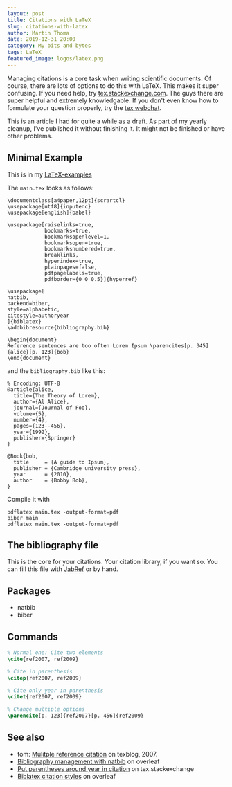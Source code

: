```yaml
---
layout: post
title: Citations with LaTeX
slug: citations-with-latex
author: Martin Thoma
date: 2019-12-31 20:00
category: My bits and bytes
tags: LaTeX
featured_image: logos/latex.png
---
```

Managing citations is a core task when writing scientific documents. Of course,
there are lots of options to do this with LaTeX. This makes it super confusing.
If you need help, try [tex.stackexchange.com](https://tex.stackexchange.com/).
The guys there are super helpful and extremely knowledgable. If you don't even
know how to formulate your question properly, try the [tex webchat](https://chat.stackexchange.com/rooms/41/tex-latex-and-friends).

<div class="info">This is an article I had for quite a while as a draft. As part of my yearly cleanup, I've published it without finishing it. It might not be finished or have other problems.</div>

## Minimal Example

This is in my [LaTeX-examples](https://github.com/MartinThoma/LaTeX-examples/tree/master/documents/seminar-paper)

The `main.tex` looks as follows:

```
\documentclass[a4paper,12pt]{scrartcl}
\usepackage[utf8]{inputenc}
\usepackage[english]{babel}

\usepackage[raiselinks=true,
            bookmarks=true,
            bookmarksopenlevel=1,
            bookmarksopen=true,
            bookmarksnumbered=true,
            breaklinks,
            hyperindex=true,
            plainpages=false,
            pdfpagelabels=true,
            pdfborder={0 0 0.5}]{hyperref}

\usepackage[
natbib,
backend=biber,
style=alphabetic,
citestyle=authoryear
]{biblatex}
\addbibresource{bibliography.bib}

\begin{document}
Reference sentences are too often Lorem Ipsum \parencites[p. 345]{alice}[p. 123]{bob}
\end{document}
```

and the `bibliography.bib` like this:

```
% Encoding: UTF-8
@article{alice,
  title={The Theory of Lorem},
  author={Al Alice},
  journal={Journal of Foo},
  volume={5},
  number={4},
  pages={123--456},
  year={1992},
  publisher={Springer}
}

@Book{bob,
  title     = {A guide to Ipsum},
  publisher = {Cambridge university press},
  year      = {2010},
  author    = {Bobby Bob},
}

```

Compile it with

```
pdflatex main.tex -output-format=pdf
biber main
pdflatex main.tex -output-format=pdf
```

## The bibliography file

This is the core for your citations. Your citation library, if you want so.
You can fill this file with [JabRef](https://www.jabref.org/) or by hand.

## Packages

* natbib
* biber

## Commands

```tex
% Normal one: Cite two elements
\cite{ref2007, ref2009}

% Cite in parenthesis
\citep{ref2007, ref2009}

% Cite only year in parenthesis
\citet{ref2007, ref2009}

% Change multiple options
\parencite[p. 123]{ref2007}[p. 456]{ref2009}
```


## See also

* tom: [Mulitple reference citation](https://texblog.org/2007/05/28/mulitple-reference-citation/) on texblog, 2007.
* [Bibliography management with natbib](https://da.overleaf.com/learn/latex/Bibliography_management_with_natbib) on overleaf
* [Put parentheses around year in citation](https://tex.stackexchange.com/q/104518/5645) on tex.stackexchange
* [Biblatex citation styles](https://www.overleaf.com/learn/latex/Biblatex_citation_styles) on overleaf
